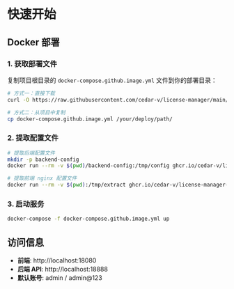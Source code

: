 # 快速开始

## Docker 部署

### 1. 获取部署文件

复制项目根目录的 `docker-compose.github.image.yml` 文件到你的部署目录：

```bash
# 方式一：直接下载
curl -O https://raw.githubusercontent.com/cedar-v/license-manager/main/docker-compose.github.image.yml

# 方式二：从项目中复制
cp docker-compose.github.image.yml /your/deploy/path/
```

### 2. 提取配置文件

```bash
# 提取后端配置文件
mkdir -p backend-config
docker run --rm -v $(pwd)/backend-config:/tmp/config ghcr.io/cedar-v/license-manager-backend:v0.1.0 sh -c "cp -r /app/backend/configs/* /tmp/config/"

# 提取前端 nginx 配置文件
docker run --rm -v $(pwd):/tmp/extract ghcr.io/cedar-v/license-manager-frontend:v0.1.0 sh -c "cp /etc/nginx/conf.d/default.conf /tmp/extract/nginx.conf"
```

### 3. 启动服务

```bash
docker-compose -f docker-compose.github.image.yml up
```

## 访问信息

- **前端**: http://localhost:18080
- **后端 API**: http://localhost:18888
- **默认账号**: admin / admin@123
